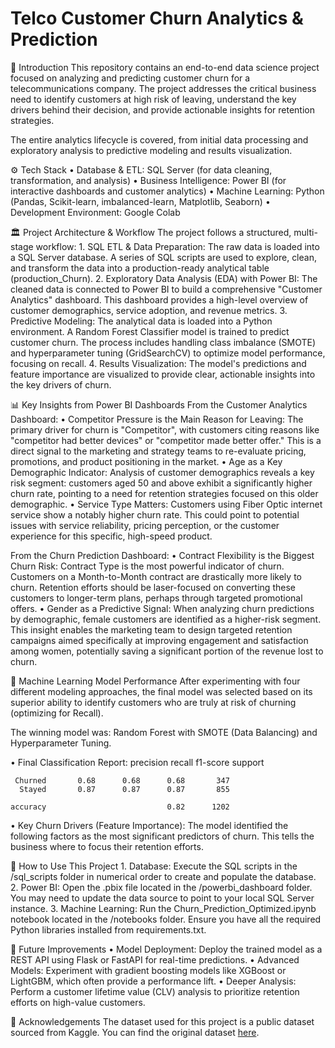 # Telco Customer Churn Analytics & Prediction
📌 Introduction
This repository contains an end-to-end data science project focused on analyzing and predicting customer churn for a telecommunications company. The project addresses the critical business need to identify customers at high risk of leaving, understand the key drivers behind their decision, and provide actionable insights for retention strategies.

The entire analytics lifecycle is covered, from initial data processing and exploratory analysis to predictive modeling and results visualization.

⚙️ Tech Stack
	• Database & ETL: SQL Server (for data cleaning, transformation, and analysis)
	• Business Intelligence: Power BI (for interactive dashboards and customer analytics)
	• Machine Learning: Python (Pandas, Scikit-learn, imbalanced-learn, Matplotlib, Seaborn)
	• Development Environment: Google Colab

🏛️ Project Architecture & Workflow
The project follows a structured, multi-stage workflow:
	1. SQL ETL & Data Preparation: The raw data is loaded into a SQL Server database. A series of SQL scripts are used to explore, clean, and transform the data into a production-ready analytical table (production_Churn).
	2. Exploratory Data Analysis (EDA) with Power BI: The cleaned data is connected to Power BI to build a comprehensive "Customer Analytics" dashboard. This dashboard provides a high-level overview of customer demographics, 						 service adoption, and revenue metrics.
	3. Predictive Modeling: The analytical data is loaded into a Python environment. A Random Forest Classifier model is trained to predict customer churn. The process includes handling class imbalance (SMOTE) and hyperparameter 				 tuning (GridSearchCV) to optimize model performance, focusing on recall.
	4. Results Visualization: The model's predictions and feature importance are visualized to provide clear, actionable insights into the key drivers of churn.

📊 Key Insights from Power BI Dashboards
From the Customer Analytics Dashboard:
	• Competitor Pressure is the Main Reason for Leaving: The primary driver for churn is "Competitor", with customers citing reasons like "competitor had better devices" or "competitor made better offer." This is a direct signal 			to the marketing and strategy teams to re-evaluate pricing, promotions, and product positioning in the market.
	• Age as a Key Demographic Indicator: Analysis of customer demographics reveals a key risk segment: customers aged 50 and above exhibit a significantly higher churn rate, pointing to a need for retention strategies focused on 			this older demographic.
	• Service Type Matters: Customers using Fiber Optic internet service show a notably higher churn rate. This could point to potential issues with service reliability, pricing perception, or the customer experience for this 					specific, high-speed product.

From the Churn Prediction Dashboard:
	• Contract Flexibility is the Biggest Churn Risk: Contract Type is the most powerful indicator of churn. Customers on a Month-to-Month contract are drastically more likely to churn. Retention efforts should be laser-focused on 			converting these customers to longer-term plans, perhaps through targeted promotional offers.
	• Gender as a Predictive Signal: When analyzing churn predictions by demographic, female customers are identified as a higher-risk segment. This insight enables the marketing team to design targeted retention campaigns aimed 				specifically at improving engagement and satisfaction among women, potentially saving a significant portion of the revenue lost to churn.

🤖 Machine Learning Model Performance
After experimenting with four different modeling approaches, the final model was selected based on its superior ability to identify customers who are truly at risk of churning (optimizing for Recall).

The winning model was: Random Forest with SMOTE (Data Balancing) and Hyperparameter Tuning.

• Final Classification Report:
              precision    recall  f1-score   support

     Churned       0.68      0.68      0.68       347
      Stayed       0.87      0.87      0.87       855

    accuracy                           0.82      1202

• Key Churn Drivers (Feature Importance):
	The model identified the following factors as the most significant predictors of churn. This tells the business where to focus their retention efforts.

🚀 How to Use This Project
	1. Database: Execute the SQL scripts in the /sql_scripts folder in numerical order to create and populate the database.
	2. Power BI: Open the .pbix file located in the /powerbi_dashboard folder. You may need to update the data source to point to your local SQL Server instance.
	3. Machine Learning: Run the Churn_Prediction_Optimized.ipynb notebook located in the /notebooks folder. Ensure you have all the required Python libraries installed from requirements.txt.

🔮 Future Improvements
	• Model Deployment: Deploy the trained model as a REST API using Flask or FastAPI for real-time predictions.
	• Advanced Models: Experiment with gradient boosting models like XGBoost or LightGBM, which often provide a performance lift.
	• Deeper Analysis: Perform a customer lifetime value (CLV) analysis to prioritize retention efforts on high-value customers.

🙏 Acknowledgements
The dataset used for this project is a public dataset sourced from Kaggle. You can find the original dataset [here](https://www.kaggle.com/datasets/nguyenduongthanhthuy/telecom-churn-dataset/data).
